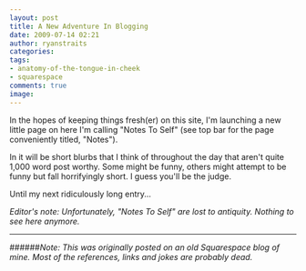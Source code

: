```yaml
---
layout: post
title: A New Adventure In Blogging
date: 2009-07-14 02:21
author: ryanstraits
categories:
tags:
- anatomy-of-the-tongue-in-cheek
- squarespace
comments: true
image:
---
```


In the hopes of keeping things fresh(er) on this site, I'm launching a new little page on here I'm calling "Notes To Self" (see top bar for the page conveniently titled, "Notes").

<!-- break -->

In it will be short blurbs that I think of throughout the day that aren't quite 1,000 word post worthy. Some might be funny, others might attempt to be funny but fall horrifyingly short. I guess you'll be the judge.

Until my next ridiculously long entry...

*Editor's note: Unfortunately, "Notes To Self" are lost to antiquity. Nothing to see here anymore.*

---

######*Note: This was originally posted on an old Squarespace blog of mine. Most of the references, links and jokes are probably dead.*

